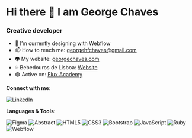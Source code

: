 # Hi there 👋 I am George Chaves
### Creative developer

<!--- ![](https://komarev.com/ghpvc/?username=georgehfc&style=flat-square&color=green) --->

- 🔭 I’m currently designing with Webflow
- 📫 How to reach me: georgehfchaves@gmail.com
- 👽 My website: [georgechaves.com](https://github.com/georgehfc/digital-cv)
- 💦 Bebedouros de Lisboa: [Website](https://georgehfc.github.io/step-by-tech/)
- 🟢 Active on: [Flux Academy](https://www.flux-academy.com/)

**Connect with me**:

<a href="https://www.linkedin.com/in/george-chaves/" target="_blank">![LinkedIn](https://img.shields.io/badge/linkedin-%230077B5.svg?style=for-the-badge&logo=linkedin&logoColor=white)</a>

**Languages & Tools**:

![Figma](https://img.shields.io/badge/figma-%23F24E1E.svg?style=for-the-badge&logo=figma&logoColor=white)
![Abstract](https://img.shields.io/badge/abstra-%23191A1B.svg?style=for-the-badge&logo=abstract&logoColor=white)
![HTML5](https://img.shields.io/badge/html5-%23E34F26.svg?style=for-the-badge&logo=html5&logoColor=white)
![CSS3](https://img.shields.io/badge/css3-%231572B6.svg?style=for-the-badge&logo=css3&logoColor=white)
![Bootstrap](https://img.shields.io/badge/bootstrap-%23563D7C.svg?style=for-the-badge&logo=bootstrap&logoColor=white)
![JavaScript](https://img.shields.io/badge/javascript-%23323330.svg?style=for-the-badge&logo=javascript&logoColor=%23F7DF1E)
![Ruby](https://img.shields.io/badge/ruby-%23CC342D.svg?style=for-the-badge&logo=ruby&logoColor=white)
![Webflow](https://img.shields.io/badge/webflow-%23146EF5.svg?style=for-the-badge&logo=webflow&logoColor=white)
